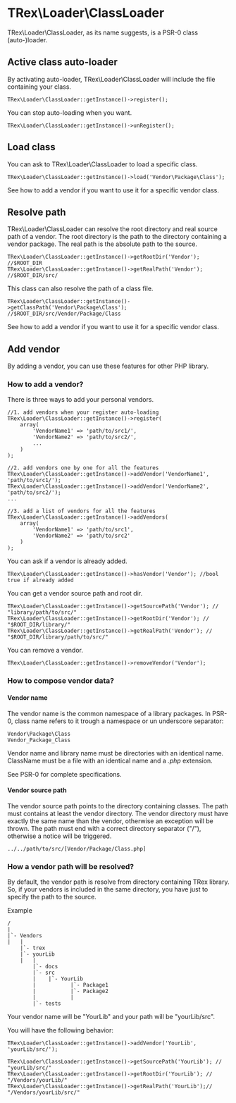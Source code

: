 # TRex\Loader\ClassLoader

TRex\Loader\ClassLoader, as its name suggests, is a PSR-0 class (auto-)loader.

## Active class auto-loader

By activating auto-loader, TRex\Loader\ClassLoader will include the file containing your class.

    TRex\Loader\ClassLoader::getInstance()->register();

You can stop auto-loading when you want.

    TRex\Loader\ClassLoader::getInstance()->unRegister();

## Load class

You can ask to TRex\Loader\ClassLoader to load a specific class.

    TRex\Loader\ClassLoader::getInstance()->load('Vendor\Package\Class');

See how to add a vendor if you want to use it for a specific vendor class.

## Resolve path

TRex\Loader\ClassLoader can resolve the root directory and real source path of a vendor. The root directory is the path to the directory containing a vendor package. The real path is the absolute path to the source.

    TRex\Loader\ClassLoader::getInstance()->getRootDir('Vendor'); //$ROOT_DIR
    TRex\Loader\ClassLoader::getInstance()->getRealPath('Vendor'); //$ROOT_DIR/src/

This class can also resolve the path of a class file.

    TRex\Loader\ClassLoader::getInstance()->getClassPath('Vendor\Package\Class'); //$ROOT_DIR/src/Vendor/Package/Class

See how to add a vendor if you want to use it for a specific vendor class.

## Add vendor

By adding a vendor, you can use these features for other PHP library.

### How to add a vendor?

There is three ways to add your personal vendors.

	//1. add vendors when your register auto-loading
    TRex\Loader\ClassLoader::getInstance()->register(
		array(
			'VendorName1' => 'path/to/src1/',
			'VendorName2' => 'path/to/src2/',
			...
		)
	);

	//2. add vendors one by one for all the features
    TRex\Loader\ClassLoader::getInstance()->addVendor('VendorName1', 'path/to/src1/');
	TRex\Loader\ClassLoader::getInstance()->addVendor('VendorName2', 'path/to/src2/');
	...

	//3. add a list of vendors for all the features
	TRex\Loader\ClassLoader::getInstance()->addVendors(
	    array(
	        'VendorName1' => 'path/to/src1',
	        'VendorName2' => 'path/to/src2'
	    )
	);

You can ask if a vendor is already added.

	TRex\Loader\ClassLoader::getInstance()->hasVendor('Vendor'); //bool true if already added

You can get a vendor source path and root dir.

    TRex\Loader\ClassLoader::getInstance()->getSourcePath('Vendor'); // "library/path/to/src/"
    TRex\Loader\ClassLoader::getInstance()->getRootDir('Vendor'); // "$ROOT_DIR/library/"
    TRex\Loader\ClassLoader::getInstance()->getRealPath('Vendor'); // "$ROOT_DIR/library/path/to/src/"

You can remove a vendor.

	TRex\Loader\ClassLoader::getInstance()->removeVendor('Vendor');

### How to compose vendor data?

#### Vendor name
The vendor name is the common namespace of a library packages. In PSR-0, class name refers to it trough a namespace or un underscore separator:

	Vendor\Package\Class
	Vendor_Package_Class

Vendor name and library name must be directories with an identical name. ClassName must be a file with an identical name and a *.php* extension.

See PSR-0 for complete specifications.

#### Vendor source path

The vendor source path points to the directory containing classes.
The path must contains at least the vendor directory. The vendor directory must have exactly the same name than the vendor, otherwise an exception will be thrown.
The path must end with a correct directory separator ("/"), otherwise a notice will be triggered.

    ../../path/to/src/[Vendor/Package/Class.php]

### How a vendor path will be resolved?

By default, the vendor path is resolve from directory containing TRex library. So, if your vendors is included in the same directory, you have just to specify the path to the source.

Example

    /
    |
    |`- Vendors
    |   |
        |`- trex
        |`- yourLib
        |   |
            |`- docs
            |`- src
            |    |`- YourLib
            |           |`- Package1
            |           |`- Package2
            |           |
            |`- tests

Your vendor name will be "YourLib" and your path will be "yourLib/src".

You will have the following behavior:

    TRex\Loader\ClassLoader::getInstance()->addVendor('YourLib', 'yourLib/src/');

    TRex\Loader\ClassLoader::getInstance()->getSourcePath('YourLib'); // "yourLib/src/"
    TRex\Loader\ClassLoader::getInstance()->getRootDir('YourLib'); // "/Vendors/yourLib/"
    TRex\Loader\ClassLoader::getInstance()->getRealPath('YourLib');// "/Vendors/yourLib/src/"
